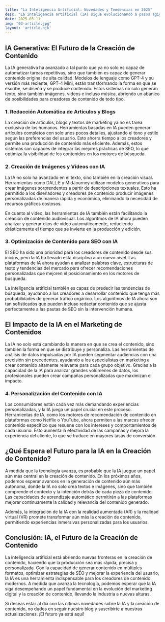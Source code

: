 ```yaml
---
title: "La Inteligencia Artificial: Novedades y Tendencias en 2025"
desc: "La inteligencia artificial (IA) sigue evolucionando a pasos agigantados y está impactando todos los sectores, y el mundo de la creación de contenido no es una excepción. En 2025, la IA ha dado un giro significativo en cómo se genera, distribuye y consume contenido, convirtiéndose en una herramienta esencial para creadores, empresas y profesionales del marketing. Este artículo explora las últimas novedades sobre la IA y su influencia en la creación de contenido, destacando las innovaciones más relevantes que están marcando el presente y el futuro de la industria."
date: 2025-03-11
img: "03-article.jpg"
layout: 'article.njk'
---
```


<h2>IA Generativa: El Futuro de la Creación de Contenido</h2>
<p>La IA generativa ha avanzado a tal punto que ya no solo es capaz de automatizar tareas repetitivas, sino que también es capaz de generar contenido original de alta calidad. Modelos de lenguaje como GPT-4 y su versión más reciente, GPT-4 Mini, están transformando la forma en que se escribe, se diseña y se produce contenido. Estos sistemas no solo generan texto, sino también imágenes, videos e incluso música, abriendo un abanico de posibilidades para creadores de contenido de todo tipo.</p>

<h3>1. Redacción Automática de Artículos y Blogs</h3>
<p>La creación de artículos, blogs y textos de marketing ya no es tarea exclusiva de los humanos. Herramientas basadas en IA pueden generar artículos completos con solo unos pocos detalles, ajustando el tono y estilo según las preferencias del usuario. Esto ahorra tiempo a los creadores y permite una producción de contenido más eficiente. Además, estos sistemas son capaces de integrar las mejores prácticas de SEO, lo que optimiza la visibilidad de los contenidos en los motores de búsqueda.</p>

<h3>2. Creación de Imágenes y Videos con IA</h3>
<p>La IA no solo ha avanzado en el texto, sino también en la creación visual. Herramientas como DALL·E y MidJourney utilizan modelos generativos para crear imágenes sorprendentes a partir de descripciones textuales. Esto ha permitido a los diseñadores y creadores de contenido producir imágenes personalizadas de manera rápida y económica, eliminando la necesidad de recursos gráficos costosos.</p>
<p>En cuanto al video, las herramientas de IA también están facilitando la creación de contenido audiovisual. Los algoritmos de IA ahora pueden analizar y generar clips de video automáticamente, reduciendo drásticamente el tiempo que se invierte en la producción y edición.</p>

<h3>3. Optimización de Contenido para SEO con IA</h3>
<p>El SEO ha sido una prioridad para los creadores de contenido desde sus inicios, pero la IA ha llevado esta disciplina a un nuevo nivel. Las plataformas de IA ahora ayudan a analizar palabras clave, estructuras de texto y tendencias del mercado para ofrecer recomendaciones personalizadas que mejoren el posicionamiento en los motores de búsqueda.</p>
<p>La inteligencia artificial también es capaz de predecir las tendencias de búsqueda, ayudando a los creadores a desarrollar contenido que tenga más probabilidades de generar tráfico orgánico. Los algoritmos de IA ahora son tan sofisticados que pueden incluso redactar contenido que se ajusta perfectamente a las pautas de SEO sin la intervención humana.</p>

<h2>El Impacto de la IA en el Marketing de Contenidos</h2>
<p>La IA no solo está cambiando la manera en que se crea el contenido, sino también la forma en que se distribuye y personaliza. Las herramientas de análisis de datos impulsadas por IA pueden segmentar audiencias con una precisión sin precedentes, ayudando a los especialistas en marketing a crear contenido altamente relevante para cada grupo objetivo. Gracias a la capacidad de la IA para analizar grandes volúmenes de datos, los profesionales pueden crear campañas personalizadas que maximizan el impacto.</p>

<h3>4. Personalización del Contenido con IA</h3>
<p>Los consumidores están cada vez más demandando experiencias personalizadas, y la IA juega un papel crucial en este proceso. Herramientas de IA, como los motores de recomendación de contenido en plataformas como Netflix o YouTube, ahora permiten a las marcas ofrecer contenido específico que resuene con los intereses y comportamientos de cada usuario. Esto aumenta la efectividad de las campañas y mejora la experiencia del cliente, lo que se traduce en mayores tasas de conversión.</p>

<h2>¿Qué Espera el Futuro para la IA en la Creación de Contenido?</h2>
<p>A medida que la tecnología avanza, es probable que la IA juegue un papel aún más central en la creación de contenido. En los próximos años, podemos esperar avances en la generación de contenido aún más autónoma, donde la IA no solo crea textos e imágenes, sino que también comprende el contexto y la intención detrás de cada pieza de contenido. Las capacidades de aprendizaje automático permitirán a las plataformas mejorar continuamente la calidad y relevancia del contenido generado.</p>
<p>Además, la integración de la IA con la realidad aumentada (AR) y la realidad virtual (VR) promete transformar aún más la creación de contenido, permitiendo experiencias inmersivas personalizadas para los usuarios.</p>

<h2>Conclusión: IA, el Futuro de la Creación de Contenido</h2>
<p>La inteligencia artificial está abriendo nuevas fronteras en la creación de contenido, haciendo que la producción sea más rápida, precisa y personalizada. Con la capacidad de generar contenido en múltiples formatos, optimizar estrategias de SEO y mejorar la experiencia del usuario, la IA es una herramienta indispensable para los creadores de contenido modernos. A medida que avanza la tecnología, podemos esperar que la IA siga desempeñando un papel fundamental en la evolución del marketing digital y la creación de contenido, llevando la industria a nuevas alturas.</p>

<p>Si deseas estar al día con las últimas novedades sobre la IA y la creación de contenido, no dudes en seguir nuestro blog y suscribirte a nuestras actualizaciones. ¡El futuro ya está aquí!</p>

    
